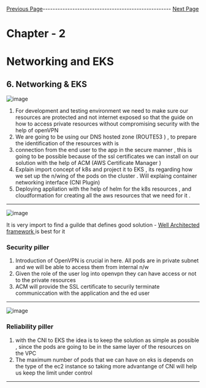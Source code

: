 

[Previous Page](https://github.com/EtricKombat/Course_Practical_Guide_EKS/blob/master/_docs/ch1/Demo_Creation_of_the_physical_requisites.md)---------------------------------------------------- [Next Page](https://github.com/EtricKombat/Course_Practical_Guide_EKS/blob/master/_docs/ch2/go_private%2Cgo_secure%2Cgo_open_vpn.md)



# Chapter - 2 
# Networking and EKS

## 6. Networking & EKS


![image](https://user-images.githubusercontent.com/33585301/119473206-93de4d00-bd68-11eb-898c-b0181899e3db.png)

1) For development and testing environment we need to make sure our resources are protected and not internet exposed so that the guide on how to access private resources without compromising security with the help of openVPN
2) We are going to be using our  DNS hosted zone (ROUTE53 )  , to prepare the identification of the resources with is 
3) connection from the end user to the app in the secure manner , this is going to be possible because of the ssl certificates we can install on our solution with the help of ACM (AWS Certificate Manager )  
4) Explain import concept of k8s and project it to EKS , its regarding how we set up the n/wing of the pods on the cluster . Will explaing container networking interface (CNI Plugin) 
5) Deploying appliation with the help of helm for the k8s resources , and cloudformation for creating all the aws resources that we need for it .
______________________________________

![image](https://user-images.githubusercontent.com/33585301/119473385-bd977400-bd68-11eb-8c07-04896eecad58.png)

 

It is very import to find a guilde that defines good solution - <a href="https://d1.awsstatic.com/whitepapers/architecture/AWS_Well-Architected_Framework.pdf">Well Architected framework </a>is best for it 

### Security piller 

1) Introduction of OpenVPN is crucial in here. All pods are in private subnet and we will be able to access them from internal n/w 
2) Given the role of the user log into openvpn they can have access or not to the private resources 
3) ACM will provide the SSL certificate to securily terminate communiccation with the application and the ed user 


______________________________________

![image](https://user-images.githubusercontent.com/33585301/119473498-d738bb80-bd68-11eb-8f64-3f0e612bac33.png)


### Reliability piller 

1) with the CNI  to EKS the idea is to keep the solution as simple as possible , since the pods are going to be in the same layer of the resources on the VPC 
2)  The maximum number of pods that we can have on eks is depends on the type of the ec2 instance so taking more advantange of CNI will help us keep the limit under control 

______________________________________
